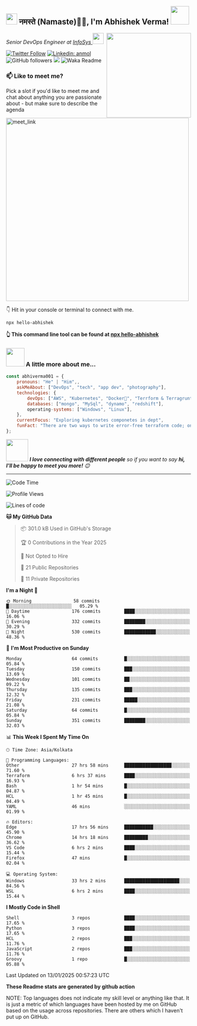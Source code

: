 <h2><img src="https://emojis.slackmojis.com/emojis/images/1531849430/4246/blob-sunglasses.gif?1531849430" width="30"/> नमस्ते (Namaste)🙏🏻, I'm Abhishek Verma! <img src="https://media.giphy.com/media/12oufCB0MyZ1Go/giphy.gif" width="50"></h2>
<img align='right' src="https://media.giphy.com/media/M9gbBd9nbDrOTu1Mqx/giphy.gif" width="230">
<p><em>Senior DevOps Engineer at <a href="https://www.infosys.com/">InfoSys
</a><img src="https://media.giphy.com/media/WUlplcMpOCEmTGBtBW/giphy.gif" width="30"> 
</em></p>

[![Twitter Follow](https://img.shields.io/twitter/follow/misteranmol?label=Follow)](https://twitter.com/intent/follow?screen_name=AbAbhishekverma)
[![Linkedin: anmol](https://img.shields.io/badge/-abhishek-blue?style=flat-square&logo=Linkedin&logoColor=white&link=https://www.linkedin.com/in/abhiverma001/)](https://www.linkedin.com/in/abhiverma001/)
![GitHub followers](https://img.shields.io/github/followers/abhiverma001?label=Follow&style=social)
![](https://visitor-badge.glitch.me/badge?page_id=anmol098.anmol098)
![Waka Readme](https://wakatime.com/badge/user/d23527f0-66b1-4a3f-9db5-c346e05aefa5.svg)

### 📫 Like to meet me?

Pick a slot if you'd like to meet me and chat about anything you are passionate about - but make sure to describe the agenda

<a href="https://calendly.com/ab-abhishekverma096/30min" target="_blank"><img width="498" alt="meet_link" src="https://user-images.githubusercontent.com/15426564/144297439-f530f383-e73e-41e0-9914-a9b7d3f432e5.png"></a>

👇 Hit in your console or terminal to connect with me.

```bash
npx hello-abhishek
```
**👆 This command line tool can be found at [npx hello-abhishek](https://github.com/abhiverma001/introduction-npm-package)**

### <img src="https://media.giphy.com/media/VgCDAzcKvsR6OM0uWg/giphy.gif" width="50"> A little more about me...  

```javascript
const abhiverma001 = {
    pronouns: "He" | "Him",,
    askMeAbout: ["DevOps", "tech", "app dev", "photography"],
    technologies: {
        devOps: ["AWS", "Kubernetes", "Docker🐳", "Terrform & Terragrunt", "Bash-Scripting", "CI-CD", "GitHub-Action", "Jenkins", "Spinnaker", "Datadog/New-Relic", "CloudFlare/Route53", "Nginx"],
        databases: ["mongo", "MySql", "dynamo", "redshift"],
        operating-systems: ["Windows", "Linux"],
    },
    currentFocus: "Exploring kubernetes componetes in dept",
    funFact: "There are two ways to write error-free terraform code; only the third one works"
};
```

<img src="https://media.giphy.com/media/LnQjpWaON8nhr21vNW/giphy.gif" width="60"> <em><b>I love connecting with different people</b> so if you want to say <b>hi, I'll be happy to meet you more!</b> 😊</em>

---
<!--START_SECTION:waka-->
![Code Time](http://img.shields.io/badge/Code%20Time-613%20hrs%2041%20mins-blue)

![Profile Views](http://img.shields.io/badge/Profile%20Views-0-blue)

![Lines of code](https://img.shields.io/badge/From%20Hello%20World%20I%27ve%20Written-199.8%20thousand%20lines%20of%20code-blue)

**🐱 My GitHub Data** 

> 📦 301.0 kB Used in GitHub's Storage 
 > 
> 🏆 0 Contributions in the Year 2025
 > 
> 🚫 Not Opted to Hire
 > 
> 📜 21 Public Repositories 
 > 
> 🔑 11 Private Repositories 
 > 
**I'm a Night 🦉** 

```text
🌞 Morning                58 commits          █░░░░░░░░░░░░░░░░░░░░░░░░   05.29 % 
🌆 Daytime                176 commits         ████░░░░░░░░░░░░░░░░░░░░░   16.06 % 
🌃 Evening                332 commits         ████████░░░░░░░░░░░░░░░░░   30.29 % 
🌙 Night                  530 commits         ████████████░░░░░░░░░░░░░   48.36 % 
```
📅 **I'm Most Productive on Sunday** 

```text
Monday                   64 commits          █░░░░░░░░░░░░░░░░░░░░░░░░   05.84 % 
Tuesday                  150 commits         ███░░░░░░░░░░░░░░░░░░░░░░   13.69 % 
Wednesday                101 commits         ██░░░░░░░░░░░░░░░░░░░░░░░   09.22 % 
Thursday                 135 commits         ███░░░░░░░░░░░░░░░░░░░░░░   12.32 % 
Friday                   231 commits         █████░░░░░░░░░░░░░░░░░░░░   21.08 % 
Saturday                 64 commits          █░░░░░░░░░░░░░░░░░░░░░░░░   05.84 % 
Sunday                   351 commits         ████████░░░░░░░░░░░░░░░░░   32.03 % 
```


📊 **This Week I Spent My Time On** 

```text
🕑︎ Time Zone: Asia/Kolkata

💬 Programming Languages: 
Other                    27 hrs 58 mins      ██████████████████░░░░░░░   71.60 % 
Terraform                6 hrs 37 mins       ████░░░░░░░░░░░░░░░░░░░░░   16.93 % 
Bash                     1 hr 54 mins        █░░░░░░░░░░░░░░░░░░░░░░░░   04.87 % 
HCL                      1 hr 45 mins        █░░░░░░░░░░░░░░░░░░░░░░░░   04.49 % 
YAML                     46 mins             ░░░░░░░░░░░░░░░░░░░░░░░░░   01.99 % 

🔥 Editors: 
Edge                     17 hrs 56 mins      ███████████░░░░░░░░░░░░░░   45.90 % 
Chrome                   14 hrs 18 mins      █████████░░░░░░░░░░░░░░░░   36.62 % 
VS Code                  6 hrs 2 mins        ████░░░░░░░░░░░░░░░░░░░░░   15.44 % 
Firefox                  47 mins             █░░░░░░░░░░░░░░░░░░░░░░░░   02.04 % 

💻 Operating System: 
Windows                  33 hrs 2 mins       █████████████████████░░░░   84.56 % 
WSL                      6 hrs 2 mins        ████░░░░░░░░░░░░░░░░░░░░░   15.44 % 
```

**I Mostly Code in Shell** 

```text
Shell                    3 repos             ████░░░░░░░░░░░░░░░░░░░░░   17.65 % 
Python                   3 repos             ████░░░░░░░░░░░░░░░░░░░░░   17.65 % 
HCL                      2 repos             ███░░░░░░░░░░░░░░░░░░░░░░   11.76 % 
JavaScript               2 repos             ███░░░░░░░░░░░░░░░░░░░░░░   11.76 % 
Groovy                   1 repo              █░░░░░░░░░░░░░░░░░░░░░░░░   05.88 % 
```




 Last Updated on 13/01/2025 00:57:23 UTC
<!--END_SECTION:waka-->

**These Readme stats are generated by github action**

NOTE: Top languages does not indicate my skill level or anything like that. It is just a metric of which languages have been hosted by me on GitHub based on the usage across repositories. There are others which I haven't put up on GitHub.
